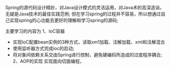 Spring的源代码设计精妙，对Java设计模式的灵活运用，对Java术的高深造诣，无疑是Java技术的最佳实践范例;
但在学习spring的过程并不容易，所以想通过自己实现spring的心功能去更好的理解和学习spring的源码;

主要学习的内容为
1、IoC容器
 - 实现IoC配置bean实例的3种方式，读取xm1加载、注解加载、xml和注解混合
 - 使用监听器方式完成ioc的启动;
 - 将对象间依赖关系交由Spring进行控制，避免硬编码所造成的过度程序耦合;
2、AOP的实现
实现面向切面编程，
